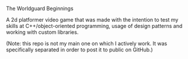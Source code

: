 The Worldguard Beginnings

A 2d platformer video game that was made with the intention to test my skills at C++/object-oriented programming, usage of design patterns and working with custom libraries.

(Note: this repo is not my main one on which I actively work. It was specifically separated in order to post it to public on GitHub.)
